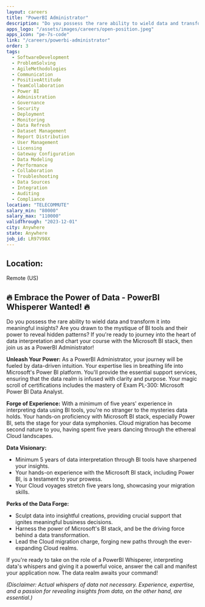 ```yaml
---
layout: careers
title: "PowerBI Administrator"
description: "Do you possess the rare ability to wield data and transform it into meaningful insights? Are you drawn to the mystique of BI tools and their power to reveal hidden patterns? If you're ready to journey into the heart of data interpretation and chart your course with the Microsoft BI stack, then join us as a PowerBI Administrator!"
apps_logo: "/assets/images/careers/open-position.jpeg"
apps_icon: "pe-7s-code"
link: "/careers/powerbi-administrator"
order: 3
tags:
  - SoftwareDevelopment
  - ProblemSolving
  - AgileMethodologies
  - Communication
  - PositiveAttitude
  - TeamCollaboration
  - Power BI
  - Administration
  - Governance
  - Security
  - Deployment
  - Monitoring
  - Data Refresh
  - Dataset Management
  - Report Distribution
  - User Management
  - Licensing
  - Gateway Configuration
  - Data Modeling
  - Performance
  - Collaboration
  - Troubleshooting
  - Data Sources
  - Integration
  - Auditing
  - Compliance
location: "TELECOMMUTE"
salary_min: "80000"
salary_max: "110000"
validThrough: "2023-12-01"
city: Anywhere
state: Anywhere
job_id: LR97V98X
---
```


## Location:

Remote (US)

## 🔥 Embrace the Power of Data - PowerBI Whisperer Wanted! 🔥

Do you possess the rare ability to wield data and transform it into meaningful insights? Are you drawn to the mystique of BI tools and their power to reveal hidden patterns? If you're ready to journey into the heart of data interpretation and chart your course with the Microsoft BI stack, then join us as a PowerBI Administrator!

**Unleash Your Power:**
As a PowerBI Administrator, your journey will be fueled by data-driven intuition. Your expertise lies in breathing life into Microsoft's Power BI platform. You'll provide the essential support services, ensuring that the data realm is infused with clarity and purpose. Your magic scroll of certifications includes the mastery of Exam PL-300: Microsoft Power BI Data Analyst.

**Forge of Experience:**
With a minimum of five years' experience in interpreting data using BI tools, you're no stranger to the mysteries data holds. Your hands-on proficiency with Microsoft BI stack, especially Power BI, sets the stage for your data symphonies. Cloud migration has become second nature to you, having spent five years dancing through the ethereal Cloud landscapes.

**Data Visionary:**
- Minimum 5 years of data interpretation through BI tools have sharpened your insights.
- Your hands-on experience with the Microsoft BI stack, including Power BI, is a testament to your prowess.
- Your Cloud voyages stretch five years long, showcasing your migration skills.

**Perks of the Data Forge:**
- Sculpt data into insightful creations, providing crucial support that ignites meaningful business decisions.
- Harness the power of Microsoft's BI stack, and be the driving force behind a data transformation.
- Lead the Cloud migration charge, forging new paths through the ever-expanding Cloud realms.

If you're ready to take on the role of a PowerBI Whisperer, interpreting data's whispers and giving it a powerful voice, answer the call and manifest your application now. The data realm awaits your command!

*(Disclaimer: Actual whispers of data not necessary. Experience, expertise, and a passion for revealing insights from data, on the other hand, are essential.)*
